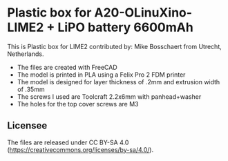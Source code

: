 # Plastic box for A20-OLinuXino-LIME2 + LiPO battery 6600mAh

This is Plastic box for LIME2 contributed by: Mike Bosschaert from Utrecht, Netherlands.

* The files are created with FreeCAD
* The model is printed in PLA using a Felix Pro 2 FDM printer
* The model is designed for layer thickness of .2mm and extrusion width of .35mm
* The screws I used are Toolcraft 2.2x6mm with panhead+washer
* The holes for the top cover screws are M3

## Licensee

The files are released under CC BY-SA 4.0 (https://creativecommons.org/licenses/by-sa/4.0/).

